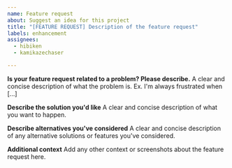 ```yaml
---
name: Feature request
about: Suggest an idea for this project
title: "[FEATURE REQUEST] Description of the feature request"
labels: enhancement
assignees:
  - hibiken
  - kamikazechaser

---
```


**Is your feature request related to a problem? Please describe.**
A clear and concise description of what the problem is. Ex. I'm always frustrated when [...]

**Describe the solution you'd like**
A clear and concise description of what you want to happen.

**Describe alternatives you've considered**
A clear and concise description of any alternative solutions or features you've considered.

**Additional context**
Add any other context or screenshots about the feature request here.
